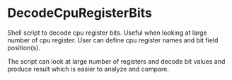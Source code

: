 DecodeCpuRegisterBits
=====================

Shell script to decode cpu register bits. Useful when looking at large number of cpu register. 
User can define cpu register names and bit field position(s).

The script can look at large number of registers and decode bit values and produce result which is easier to analyze and compare.
